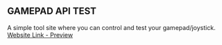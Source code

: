 ## GAMEPAD API TEST
A simple tool site where you can control and test your gamepad/joystick.
[Website Link - Preview](https://encoderpie.github.io/gamepad-api-test/)
